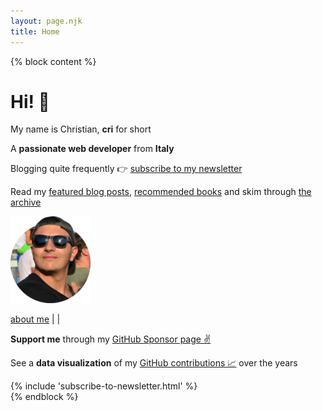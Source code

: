```yaml
---
layout: page.njk
title: Home
---
```


{% block content %}
<div class="flex">
  <div class="">
    <h1 class="no-anchor"><b>Hi!</b> 👋</h1>
    <p>My name is Christian, <b>cri</b> for short</p>
    <p>A <b>passionate web developer</b> from <b>Italy</b></p>
    <p>Blogging quite frequently 👉 <a class="cta" href="/subscribe/">subscribe to my newsletter</a></p>
    <p>Read my <a href="/posts">featured blog posts</a>, <a href="/books">recommended books</a> and skim through <a href="/archive">the archive</a></p>
  </div>
  <div class="">
    <div class="cf">
      <a href="/about" class="no-underline">
        <img class="avatar-image no-shadow" alt="me with sunglasses" src="/assets/images/cf4.png"/>
      </a>
      <p>
        <a href="/about">about me</a> | <a href="https://twitter.com/christian_fei" target="_blank"><i class="icon icon-twitter"></i></a> | <a href="https://github.com/christian-fei" target="_blank"><i class="icon icon-github"></i></a>
      </p>
    </div>
  </div>
</div>
<div>
  <p>
    <b>Support me</b> through my <a href="https://github.com/sponsors/christian-fei">GitHub Sponsor page ✌️</a>
  </p>
  <p>
    See a <b>data visualization</b> of my <a href="/contributions">GitHub contributions 📈</a> over the years
  </p>
  {% include 'subscribe-to-newsletter.html' %}
</div>
{% endblock %}
